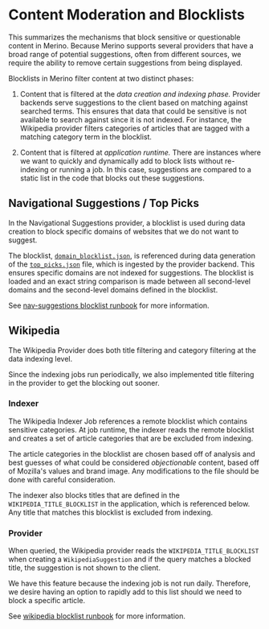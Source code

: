 # Content Moderation and Blocklists
This summarizes the mechanisms that block sensitive or questionable content in Merino.
Because Merino supports several providers that have a broad range of potential suggestions,
often from different sources, we require the ability to remove certain suggestions from being displayed.

Blocklists in Merino filter content at two distinct phases:
1. Content that is filtered at the _data creation and indexing phase._
   Provider backends serve suggestions to the client based on matching against searched terms.
   This ensures that data that could be sensitive is not available to search against since it is not indexed.
   For instance, the Wikipedia provider filters categories of articles that are tagged with a matching category term in the blocklist.

2. Content that is filtered at _application runtime._
   There are instances where we want to quickly and dynamically add to block lists without re-indexing or running a job.
   In this case, suggestions are compared to a static list in the code that blocks out these suggestions.

## Navigational Suggestions / Top Picks
In the Navigational Suggestions provider, a blocklist is used during data creation to block specific domains of websites that we do not want to suggest.

The blocklist, [`domain_blocklist.json`][1],  is referenced during data generation of the [`top_picks.json`][2] file, which is ingested by the provider backend. This ensures specific domains are not indexed for suggestions. The blocklist is loaded and an exact string comparison is made between all second-level domains and the second-level domains defined in the blocklist.

See [nav-suggestions blocklist runbook][3] for more information.

## Wikipedia
The Wikipedia Provider does both title filtering and category filtering at the data indexing level.

Since the indexing jobs run periodically, we also implemented title filtering in the provider to get the blocking out sooner.

### Indexer
The Wikipedia Indexer Job references a remote blocklist which contains sensitive categories.
At job runtime, the indexer reads the remote blocklist and creates a set of article categories that are be excluded from indexing.

The article categories in the blocklist are chosen based off of analysis and best guesses of what could be considered _objectionable_ content, based off of Mozilla's values and brand image.
Any modifications to the file should be done with careful consideration.

The indexer also blocks titles that are defined in the `WIKIPEDIA_TITLE_BLOCKLIST` in the application, which is referenced below.  Any title that matches this blocklist is excluded from indexing.

### Provider
When queried, the Wikipedia provider reads the `WIKIPEDIA_TITLE_BLOCKLIST` when creating a `WikipediaSuggestion` and if the query matches a blocked title, the suggestion is not shown to the client.

We have this feature because the indexing job is not run daily. Therefore, we desire having an option to rapidly add to this list should we need to block a specific article.

See [wikipedia blocklist runbook][4] for more information.

[1]: /merino/jobs/navigational_suggestions/data/domain_blocklist.json
[2]: /dev/top_picks.json
[3]: ../operations/blocklist-nav-suggestions.md
[4]: ../operations/blocklist-wikipedia.md
